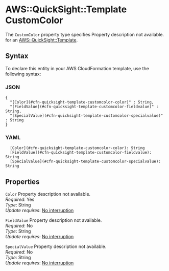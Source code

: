 # AWS::QuickSight::Template CustomColor<a name="aws-properties-quicksight-template-customcolor"></a>

<a name="aws-properties-quicksight-template-customcolor-description"></a>The `CustomColor` property type specifies Property description not available\. for an [AWS::QuickSight::Template](aws-resource-quicksight-template.md)\.

## Syntax<a name="aws-properties-quicksight-template-customcolor-syntax"></a>

To declare this entity in your AWS CloudFormation template, use the following syntax:

### JSON<a name="aws-properties-quicksight-template-customcolor-syntax.json"></a>

```
{
  "[Color](#cfn-quicksight-template-customcolor-color)" : String,
  "[FieldValue](#cfn-quicksight-template-customcolor-fieldvalue)" : String,
  "[SpecialValue](#cfn-quicksight-template-customcolor-specialvalue)" : String
}
```

### YAML<a name="aws-properties-quicksight-template-customcolor-syntax.yaml"></a>

```
  [Color](#cfn-quicksight-template-customcolor-color): String
  [FieldValue](#cfn-quicksight-template-customcolor-fieldvalue): String
  [SpecialValue](#cfn-quicksight-template-customcolor-specialvalue): String
```

## Properties<a name="aws-properties-quicksight-template-customcolor-properties"></a>

`Color` <a name="cfn-quicksight-template-customcolor-color"></a>
Property description not available\.  
_Required_: Yes  
_Type_: String  
_Update requires_: [No interruption](https://docs.aws.amazon.com/AWSCloudFormation/latest/UserGuide/using-cfn-updating-stacks-update-behaviors.html#update-no-interrupt)

`FieldValue` <a name="cfn-quicksight-template-customcolor-fieldvalue"></a>
Property description not available\.  
_Required_: No  
_Type_: String  
_Update requires_: [No interruption](https://docs.aws.amazon.com/AWSCloudFormation/latest/UserGuide/using-cfn-updating-stacks-update-behaviors.html#update-no-interrupt)

`SpecialValue` <a name="cfn-quicksight-template-customcolor-specialvalue"></a>
Property description not available\.  
_Required_: No  
_Type_: String  
_Update requires_: [No interruption](https://docs.aws.amazon.com/AWSCloudFormation/latest/UserGuide/using-cfn-updating-stacks-update-behaviors.html#update-no-interrupt)
